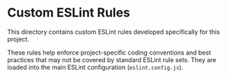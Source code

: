 # Custom ESLint Rules

This directory contains custom ESLint rules developed specifically for this project.

These rules help enforce project-specific coding conventions and best practices that may not be covered by standard ESLint rule sets. They are loaded into the main ESLint configuration (`eslint.config.js`). 
